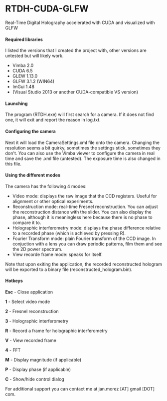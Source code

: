 # RTDH-CUDA-GLFW
Real-Time Digital Holography accelerated with CUDA and visualized with GLFW

<h4>Required libraries</h4>
<p>I listed the versions that I created the project with, other versions are untested but will likely work.</p>
<ul>
<li>Vimba 2.0</li>
<li>CUDA 6.5 </li>
<li>GLEW 1.13.0</li>
<li>GLFW 3.1.2 (WIN64)</li>
<li>ImGui 1.48</li>
<li>(Visual Studio 2013 or another CUDA-compatible VS version)</li>
</ul>
<h4>Launching</h4>
The program (RTDH.exe) will first search for a camera. If it does not find one, it will exit and report the reason in log.txt. 

<h4>Configuring the camera</h4>
Next it will load the CameraSettings.xml file onto the camera. Changing the resolution seems a bit quirky, sometimes the settings stick, sometimes they don't. You can also use the Vimba viewer to configure the camera in real time and save the .xml file (untested). The exposure time is also changed in this file.

<h4>Using the different modes</h4>
The camera has the following 4 modes:
<ul>
<li>Video mode: displays the raw image that the CCD registers. Useful for alignment or other optical experiments.</li>
<li>Reconstruction mode: real-time Fresnel reconstruction. You can adjust the reconstruction distance with the slider. You can also display the phase, although it is meaningless here because there is no phase to compare it to.</li>
<li>Holographic interferometry mode: displays the phase difference relative to a recorded phase (which is achieved by pressing R).</li>
<li>Fourier Transform mode: plain Fourier transform of the CCD image. In conjuction with a lens you can draw periodic patterns, film them and see the 2D power spectrum.</li>
<li>View recorde frame mode: speaks for itself.</li>
</ul>
Note that upon exiting the application, the recorded reconstructed hologram will be exported to a binary file (reconstructed_hologram.bin). 

<h4>Hotkeys</h4>
<b>Esc</b> - Close application

<b>1</b> - Select video mode

<b>2</b> - Fresnel reconstruction

<b>3</b> - Holographic interferometry

<b>R</b> - Record a frame for holographic interferometry

<b>V</b> - View recorded frame

<b>4</b> - FFT

<b>M</b> - Display magnitude (if applicable)

<b>P</b> - Display phase (if applicable)

<b>C</b> - Show/hide control dialog

For additional support you can contact me at jan.morez [AT] gmail [DOT] com.
